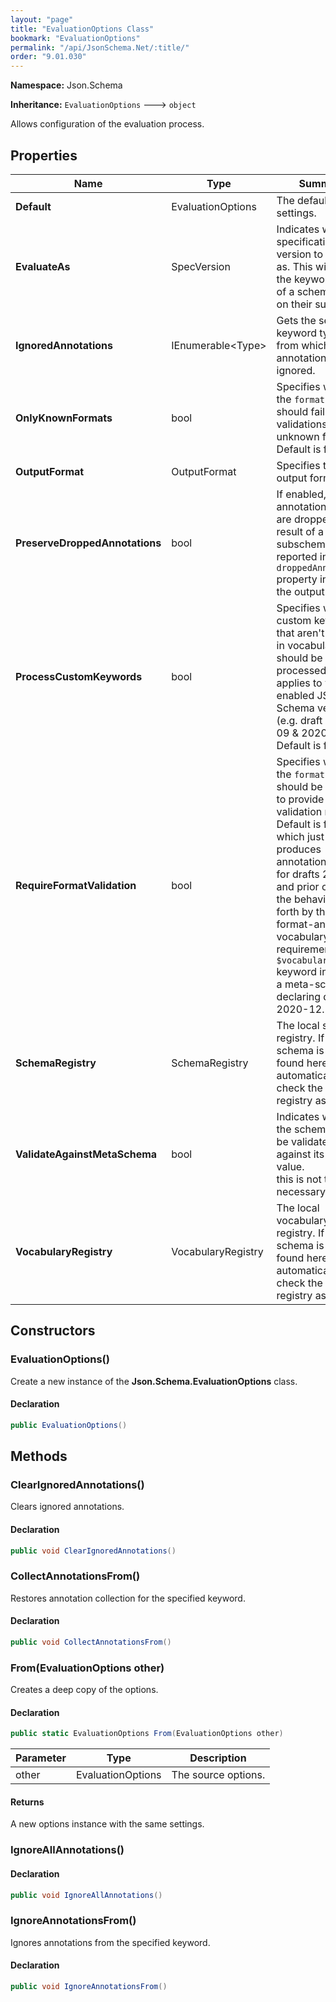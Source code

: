 ```yaml
---
layout: "page"
title: "EvaluationOptions Class"
bookmark: "EvaluationOptions"
permalink: "/api/JsonSchema.Net/:title/"
order: "9.01.030"
---
```

**Namespace:** Json.Schema

**Inheritance:**
`EvaluationOptions`
 🡒 
`object`

Allows configuration of the evaluation process.

## Properties

| Name | Type | Summary |
|---|---|---|
| **Default** | EvaluationOptions | The default settings. |
| **EvaluateAs** | SpecVersion | Indicates which specification version to process as.  This will filter the keywords<br>of a schema based on their support. |
| **IgnoredAnnotations** | IEnumerable\<Type\> | Gets the set of keyword types from which annotations will be ignored. |
| **OnlyKnownFormats** | bool | Specifies whether the `format` keyword should fail validations for<br>unknown formats.  Default is false. |
| **OutputFormat** | OutputFormat | Specifies the output format. |
| **PreserveDroppedAnnotations** | bool | If enabled, annotations that are dropped as a result of a failing<br>subschema will be reported in a `droppedAnnotations` property in<br>the output. |
| **ProcessCustomKeywords** | bool | Specifies whether custom keywords that aren't defined in vocabularies<br>should be processed.  Only applies to vocab-enabled JSON Schema versions<br>(e.g. draft 2019-09 &amp; 20200-12).  Default is false. |
| **RequireFormatValidation** | bool | Specifies whether the `format` keyword should be required to provide<br>validation results.  Default is false, which just produces annotations<br>for drafts 2019-09 and prior or follows the behavior set forth by the<br>format-annotation vocabulary requirement in the `$vocabulary` keyword in<br>a meta-schema declaring draft 2020-12. |
| **SchemaRegistry** | SchemaRegistry | The local schema registry.  If a schema is not found here, it will<br>automatically check the global registry as well. |
| **ValidateAgainstMetaSchema** | bool | Indicates whether the schema should be validated against its `$schema` value.<br>this is not typically necessary. |
| **VocabularyRegistry** | VocabularyRegistry | The local vocabulary registry.  If a schema is not found here, it will<br>automatically check the global registry as well. |

## Constructors

### EvaluationOptions()

Create a new instance of the **Json.Schema.EvaluationOptions** class.

#### Declaration

```c#
public EvaluationOptions()
```


## Methods

### ClearIgnoredAnnotations()

Clears ignored annotations.

#### Declaration

```c#
public void ClearIgnoredAnnotations()
```


### CollectAnnotationsFrom()

Restores annotation collection for the specified keyword.

#### Declaration

```c#
public void CollectAnnotationsFrom()
```


### From(EvaluationOptions other)

Creates a deep copy of the options.

#### Declaration

```c#
public static EvaluationOptions From(EvaluationOptions other)
```

| Parameter | Type | Description |
|---|---|---|
| other | EvaluationOptions | The source options. |


#### Returns

A new options instance with the same settings.

### IgnoreAllAnnotations()



#### Declaration

```c#
public void IgnoreAllAnnotations()
```


### IgnoreAnnotationsFrom()

Ignores annotations from the specified keyword.

#### Declaration

```c#
public void IgnoreAnnotationsFrom()
```


